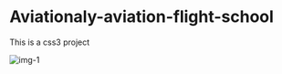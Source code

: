 <h1>Aviationaly-aviation-flight-school</h1>
<p>This is a css3 project</p>
<img src="(https://github.com/prajapatirahul23125/Aviationaly-css-project/assets/123618800/4851ad78-8d03-4abb-b515-5f1dacc3b1d9" alt="img-1" />
